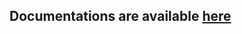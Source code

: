 ## Documentations are available [here](https://github.com/tmjeee/fuyuko-docs/blob/master/README.md)
